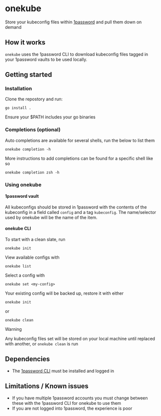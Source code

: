 # onekube

Store your kubeconfig files within [1password](https://1password.com/) and pull them down on demand

## How it works

`onekube` uses the 1password CLI to download kubeconfig files tagged in your 1password vaults to be used locally.

## Getting started

### Installation

Clone the repostory and run:

```
go install .
```

Ensure your $PATH includes your go binaries

### Completions (optional)

Auto completions are available for several shells, run the below to list them
```
onekube completion -h
```

More instructions to add completions can be found for a specific shell like so
```
onekube completion zsh -h
```

### Using onekube

#### 1password vault

All kubeconfigs should be stored in 1password with the contents of the kubeconfig in a field called `config` and a tag `kubeconfig`.
The name/selector used by onekube will be the name of the item.

#### onekube CLI

To start with a clean slate, run
```
onekube init
```

View available configs with
```
onekube list
```

Select a config with
```
onekube set <my-config>
```

Your existing config will be backed up, restore it with either
```
onekube init
```
or
```
onekube clean
```

> [!WARNING]
> Any kubeconfig files set will be stored on your local machine until replaced with another, or `onekube clean` is run

## Dependencies

- The [1password CLI](https://developer.1password.com/docs/cli) must be installed and logged in

## Limitations / Known issues

- If you have multiple 1password accounts you must change between these with the 1password CLI for onekube to use them
- If you are not logged into 1password, the experience is poor
